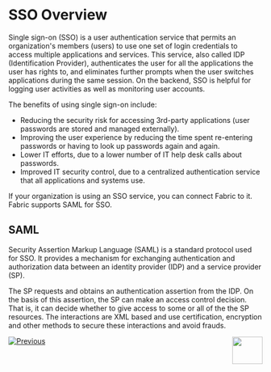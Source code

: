 # SSO Overview

Single sign-on (SSO) is a user authentication service that permits an organization's members (users) to use one set of login credentials to access multiple applications and services. This service, also called IDP (Identification Provider), authenticates the user for all the applications the user has rights to, and eliminates further prompts when the user switches applications during the same session. On the backend, SSO is helpful for logging user activities as well as monitoring user accounts.

The benefits of using single sign-on include: 

- Reducing the security risk for accessing 3rd-party applications (user passwords are stored and managed externally).
- Improving the user experience by reducing the time spent re-entering passwords or having to look up passwords again and again.  
- Lower IT efforts, due to a lower number of IT help desk calls about passwords.  
- Improved IT security control, due to a centralized authentication service that all applications and systems use. 

If your organization is using an SSO service, you can connect Fabric to it. Fabric supports SAML for SSO.

## SAML

Security Assertion Markup Language (SAML) is a standard protocol used for SSO. It provides a mechanism for exchanging authentication and authorization data between an identity provider (IDP) and a service provider (SP). 

The SP requests and obtains an authentication assertion from the IDP. On the basis of this assertion, the SP can make an access control decision. That is, it can decide whether to give access to some or all of the the SP resources. The interactions are XML based and use certification, encryption and other methods to secure these interactions and avoid frauds.



[![Previous](/articles/images/Previous.png)](/articles/26_fabric_security/IAM_SAML/07_user_IAM_overview.md)[<img align="right" width="60" height="54" src="/articles/images/Next.png">](/articles/26_fabric_security/IAM_SAML/09_user_IAM_SAML_fundamentals_and_terms.md)

